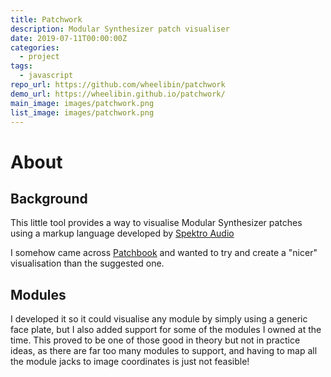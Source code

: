 ```yaml
---
title: Patchwork
description: Modular Synthesizer patch visualiser
date: 2019-07-11T00:00:00Z
categories:
  - project
tags:
  - javascript
repo_url: https://github.com/wheelibin/patchwork
demo_url: https://wheelibin.github.io/patchwork/
main_image: images/patchwork.png
list_image: images/patchwork.png
---
```


# About

## Background

This little tool provides a way to visualise Modular Synthesizer patches using a markup language developed by [Spektro Audio](https://github.com/SpektroAudio/Patchbook)

I somehow came across [Patchbook](https://github.com/SpektroAudio/Patchbook) and wanted to try and create a "nicer" visualisation than the suggested one.

## Modules

I developed it so it could visualise any module by simply using a generic face plate, but I also added support for some of the modules I owned at the time. This proved to be one of those good in theory but not in practice ideas, as there are far too many modules to support, and having to map all the module jacks to image coordinates is just not feasible!
